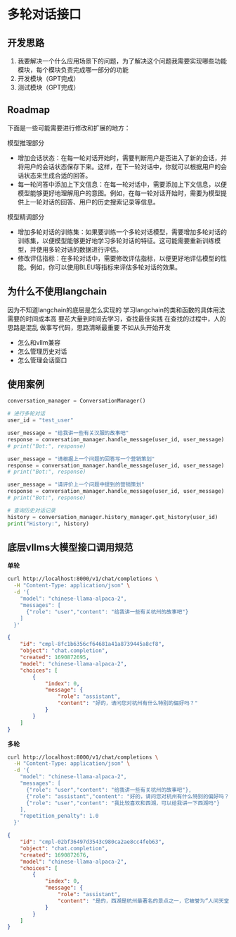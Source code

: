 # 多轮对话接口

## 开发思路
1. 我要解决一个什么应用场景下的问题，为了解决这个问题我需要实现哪些功能模块，每个模块负责完成哪一部分的功能
2. 开发模块（GPT完成）
3. 测试模块（GPT完成）

## Roadmap
下面是一些可能需要进行修改和扩展的地方：

模型推理部分
- 增加会话状态：在每一轮对话开始时，需要判断用户是否进入了新的会话，并将用户的会话状态保存下来。这样，在下一轮对话中，你就可以根据用户的会话状态来生成合适的回答。 
- 每一轮问答中添加上下文信息：在每一轮对话中，需要添加上下文信息，以便模型能够更好地理解用户的意图。例如，在每一轮对话开始时，需要为模型提供上一轮对话的回答、用户的历史搜索记录等信息。 

模型精调部分
- 增加多轮对话的训练集：如果要训练一个多轮对话模型，需要增加多轮对话的训练集，以便模型能够更好地学习多轮对话的特征。这可能需要重新训练模型，并使用多轮对话的数据进行评估。 
- 修改评估指标：在多轮对话中，需要修改评估指标，以便更好地评估模型的性能。例如，你可以使用BLEU等指标来评估多轮对话的效果。


## 为什么不使用langchain

因为不知道langchain的底层是怎么实现的
学习langchain的类和函数的具体用法需要的时间成本高
要花大量到时间去学习，查找最佳实践
在查找的过程中，人的思路是混乱
做事写代码，思路清晰最重要
不如从头开始开发

- 怎么和vllm兼容
- 怎么管理历史对话
- 怎么管理会话窗口


## 使用案例

```python
conversation_manager = ConversationManager()

# 进行多轮对话
user_id = "test_user"

user_message = "给我讲一些有关汉服的故事吧"
response = conversation_manager.handle_message(user_id, user_message)
# print("Bot:", response)

user_message = "请根据上一个问题的回答写一个营销策划"
response = conversation_manager.handle_message(user_id, user_message)
# print("Bot:", response)

user_message = "请评价上一个问题中提到的营销策划"
response = conversation_manager.handle_message(user_id, user_message)
# print("Bot:", response)

# 查询历史对话记录
history = conversation_manager.history_manager.get_history(user_id)
print("History:", history)
```


## 底层vllms大模型接口调用规范

**单轮**
```bash
curl http://localhost:8000/v1/chat/completions \
  -H "Content-Type: application/json" \
  -d '{
    "model": "chinese-llama-alpaca-2",
    "messages": [
      {"role": "user","content": "给我讲一些有关杭州的故事吧"}
    ]
  }'
```

```json
{
    "id": "cmpl-8fc1b6356cf64681a41a8739445a8cf8",
    "object": "chat.completion",
    "created": 1690872695,
    "model": "chinese-llama-alpaca-2",
    "choices": [
        {
            "index": 0,
            "message": {
                "role": "assistant",
                "content": "好的，请问您对杭州有什么特别的偏好吗？"
            }
        }
    ]
}
```

**多轮**
```bash
curl http://localhost:8000/v1/chat/completions \
  -H "Content-Type: application/json" \
  -d '{
    "model": "chinese-llama-alpaca-2",
    "messages": [
      {"role": "user","content": "给我讲一些有关杭州的故事吧"},
      {"role": "assistant","content": "好的，请问您对杭州有什么特别的偏好吗？"},
      {"role": "user","content": "我比较喜欢和西湖，可以给我讲一下西湖吗"}
    ],
    "repetition_penalty": 1.0
  }'
```

```json
{
    "id": "cmpl-02bf36497d3543c980ca2ae8cc4feb63",
    "object": "chat.completion",
    "created": 1690872676,
    "model": "chinese-llama-alpaca-2",
    "choices": [
        {
            "index": 0,
            "message": {
                "role": "assistant",
                "content": "是的，西湖是杭州最著名的景点之一，它被誉为“人间天堂”。 <\\s>"
            }
        }
    ]
}
```
